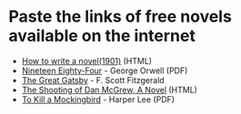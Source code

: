 # Paste the links of free novels available on the internet

* [How to write a novel(1901)](https://manybooks.net/book/150965/read) (HTML)
* [Nineteen Eighty-Four](https://www.planetebook.com/free-ebooks/1984.pdf) - George Orwell (PDF)
* [The Great Gatsby](https://www.pdfbooksworld.com/bibi/pre.html?book=50.epub) - F. Scott Fitzgerald
* [The Shooting of Dan McGrew, A Novel](https://manybooks.net/book/168489/read) (HTML)
* [To Kill a Mockingbird](https://giove.isti.cnr.it/demo/eread/libri/angry/mockingbird.pdf) - Harper Lee (PDF)


